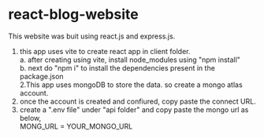 ﻿# react-blog-website    
 This website was buit using react.js and express.js.  
1. this app uses vite to create react app in client folder.  
 a. after creating using vite, install node_modules using "npm install"   
 b. next do "npm i" to install the dependencies present in the package.json       
2.This app uses mongoDB to store the data. so create a mongo atlas account.      
3. once the account is created and confiured, copy paste the connect URL.     
4. create a ".env file" under "api folder" and copy paste the mongo url as below,    
 MONG_URL = YOUR_MONGO_URL     
 
